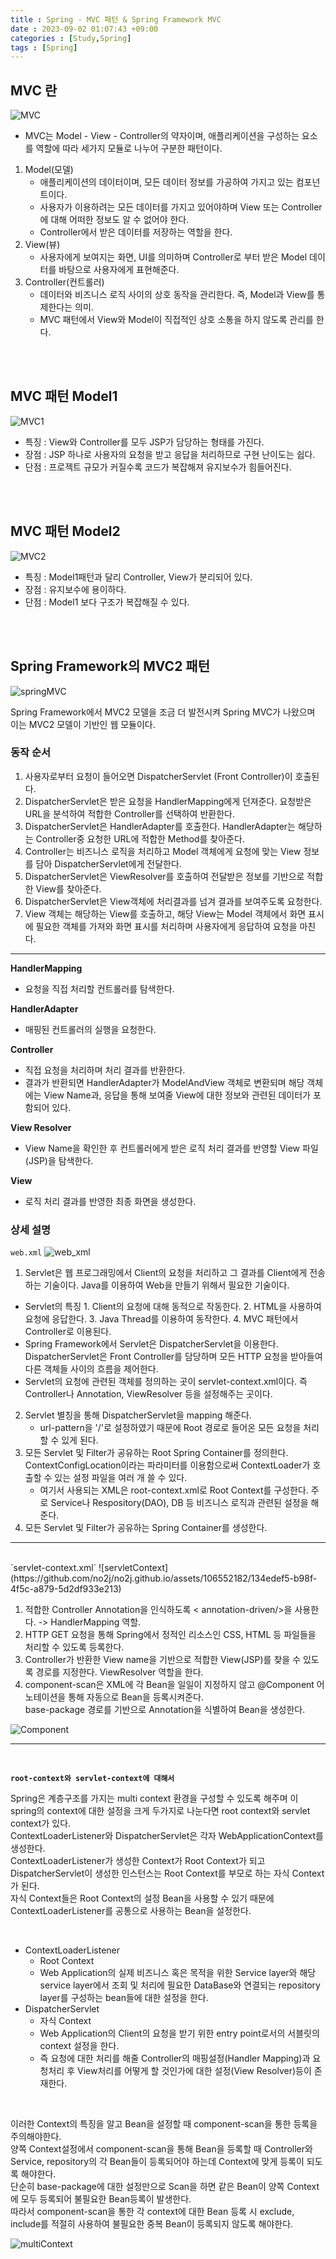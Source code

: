 ```yaml
---
title : Spring - MVC 패턴 & Spring Framework MVC
date : 2023-09-02 01:07:43 +09:00
categories : [Study,Spring]
tags : [Spring]
---
```


## MVC 란
![MVC](https://github.com/no2j/no2j.github.io/assets/106552182/c04b247c-fac5-49e8-a81a-2ee39c8b2c03)

- MVC는 Model - View - Controller의 약자이며, 애플리케이션을 구성하는 요소를 역할에 따라 세가지 모듈로 나누어 구분한 패턴이다.

1. Model(모델)
   - 애플리케이션의 데이터이며, 모든 데이터 정보를 가공하여 가지고 있는 컴포넌트이다.
   - 사용자가 이용하려는 모든 데이터를 가지고 있어야하며 View 또는 Controller에 대해 어떠한 정보도 알 수 없어야 한다.
   - Controller에서 받은 데이터를 저장하는 역할을 한다.
2. View(뷰)
   - 사용자에게 보여지는 화면, UI를 의미하며 Controller로 부터 받은 Model 데이터를 바탕으로 사용자에게 표현해준다.
3. Controller(컨트롤러)
   -  데이터와 비즈니스 로직 사이의 상호 동작을 관리한다. 즉, Model과 View를 통제한다는 의미.
   -  MVC 패턴에서 View와 Model이 직접적인 상호 소통을 하지 않도록 관리를 한다.

<br><br>

## MVC 패턴 Model1
![MVC1](https://github.com/no2j/no2j.github.io/assets/106552182/67f1ce15-c219-4a90-bfa6-e9961cdf2031)

- 특징 : View와 Controller를 모두 JSP가 담당하는 형태를 가진다.
- 장점 : JSP 하나로 사용자의 요청을 받고 응답을 처리하므로 구현 난이도는 쉽다.
- 단점 : 프로젝트 규모가 커질수록 코드가 복잡해져 유지보수가 힘들어진다.

<br><br>

## MVC 패턴 Model2
![MVC2](https://github.com/no2j/no2j.github.io/assets/106552182/33d05d26-470b-4698-aa2f-7b35abd8a72a)

- 특징 : Model1패턴과 달리 Controller, View가 분리되어 있다.
- 장점 : 유지보수에 용이하다.
- 단점 : Model1 보다 구조가 복잡해질 수 있다.

<br><br>

## Spring Framework의 MVC2 패턴
![springMVC](https://github.com/no2j/no2j.github.io/assets/106552182/26350082-3127-4956-b6a2-3a889df98cba)

Spring Framework에서 MVC2 모델을 조금 더 발전시켜 Spring MVC가 나왔으며 이는 MVC2 모델이 기반인 웹 모듈이다.

### 동작 순서
1. 사용자로부터 요청이 들어오면 DispatcherServlet (Front Controller)이 호출된다.
2. DispatcherServlet은 받은 요청을 HandlerMapping에게 던져준다. 요청받은 URL을 분석하여 적합한 Controller를 선택하여 반환한다.
3. DispatcherServlet은 HandlerAdapter를 호출한다. HandlerAdapter는 해당하는 Controller중 요청한 URL에 적합한 Method를 찾아준다.
4. Controller는 비즈니스 로직을 처리하고 Model 객체에게 요청에 맞는 View 정보를 담아 DispatcherServlet에게 전달한다.
5. DispatcherServlet은 ViewResolver를 호출하여 전달받은 정보를 기반으로 적합한 View를 찾아준다.
6. DispatcherServlet은 View객체에 처리결과를 넘겨 결과를 보여주도록 요청한다.
7. View 객체는 해당하는 View를 호출하고, 해당 View는 Model 객체에서 화면 표시에 필요한 객체를 가져와 화면 표시를 처리하며 사용자에게 응답하여 요청을 마친다.

<hr>

**HandlerMapping**
- 요청을 직접 처리할 컨트롤러를 탐색한다.

**HandlerAdapter**
- 매핑된 컨트롤러의 실행을 요청한다.

**Controller**
- 직접 요청을 처리하며 처리 결과를 반환한다.
- 결과가 반환되면 HandlerAdapter가 ModelAndView 객체로 변환되며 해당 객체에는 View Name과, 응답을 통해 보여줄 View에 대한 정보와 관련된 데이터가 포함되어 있다.

**View Resolver**
- View Name을 확인한 후 컨트롤러에게 받은 로직 처리 결과를 반영할 View 파일 (JSP)을 탐색한다.

**View**
- 로직 처리 결과를 반영한 최종 화면을 생성한다.

### 상세 설명

`web.xml`
![web_xml](https://github.com/no2j/no2j.github.io/assets/106552182/11d674cf-fe09-4362-8891-a73580c754b3)

1. Servlet은 웹 프로그래밍에서 Client의 요청을 처리하고 그 결과를 Client에게 전송하는 기술이다. Java를 이용하여 Web을 만들기 위해서 필요한 기술이다.
  - Servlet의 특징
        1. Client의 요청에 대해 동적으로 작동한다.
        2. HTML을 사용하여 요청에 응답한다.
        3. Java Thread를 이용하여 동작한다.
        4. MVC 패턴에서 Controller로 이용된다.
  - Spring Framework에서 Servlet은 DispatcherServlet을 이용한다. DispatcherServlet은 Front Controller를 담당하며 모든 HTTP 요청을 받아들여 다른 객체들 사이의 흐름을 제어한다.
  - Servlet의 요청에 관련된 객체를 정의하는 곳이 servlet-context.xml이다. 즉 Controller나 Annotation, ViewResolver 등을 설정해주는 곳이다.
2. Servlet 별칭을 통해 DispatcherServlet을 mapping 해준다.
    - url-pattern을 '/'로 설정하였기 때문에 Root 경로로 들어온 모든 요청을 처리할 수 있게 된다.
3. 모든 Servlet 및 Filter가 공유하는 Root Spring Container를 정의한다. ContextConfigLocation이라는 파라미터를 이용함으로써 ContextLoader가 호출할 수 있는 설정 파일을 여러 개 쓸 수 있다.
    - 여기서 사용되는 XML은 root-context.xml로 Root Context를 구성한다. 주로 Service나 Respository(DAO), DB 등 비즈니스 로직과 관련된 설정을 해준다.
4. 모든 Servlet 및 Filter가 공유하는 Spring Container를 생성한다.

<hr><br>
`servlet-context.xml`
![servletContext](https://github.com/no2j/no2j.github.io/assets/106552182/134edef5-b98f-4f5c-a879-5d2df933e213)

1. 적합한 Controller Annotation을 인식하도록 < annotation-driven/>을 사용한다. -> HandlerMapping 역할.
2. HTTP GET 요청을 통해 Spring에서 정적인 리소스인 CSS, HTML 등 파일들을 처리할 수 있도록 등록한다.
3. Controller가 반환한 View name을 기반으로 적합한 View(JSP)를 찾을 수 있도록 경로를 지정한다. ViewResolver 역할을 한다.
4. component-scan은 XML에 각 Bean을 일일이 지정하지 않고 @Component 어노테이션을 통해 자동으로 Bean을 등록시켜준다.<br>base-package 경로를 기반으로 Annotation을 식별하여 Bean을 생성한다.

![Component](https://github.com/no2j/no2j.github.io/assets/106552182/b91a1e1b-3d53-4c9b-a025-40c2be00cbd5)

<hr><br>

**`root-context와 servlet-context에 대해서`**

Spring은 계층구조를 가지는 multi context 환경을 구성할 수 있도록 해주며 이 spring의 context에 대한 설정을 크게 두가지로 나눈다면 root context와 servlet context가 있다.<br>
ContextLoaderListener와 DispatcherServlet은 각자 WebApplicationContext를 생성한다.<br>
ContextLoaderListener가 생성한 Context가 Root Context가 되고 DispatcherServlet이 생성한 인스턴스는 Root Context를 부모로 하는 자식 Context가 된다.<br>
자식 Context들은 Root Context의 설정 Bean을 사용할 수 있기 때문에 ContextLoaderListener를 공통으로 사용하는 Bean을 설정한다.

<br>

- ContextLoaderListener
  - Root Context
  - Web Application의 실제 비즈니스 혹은 목적을 위한 Service layer와 해당 service layer에서 조회 및 처리에 필요한 DataBase와 연결되는 repository layer를 구성하는 bean들에 대한 설정을 한다.
- DispatcherServlet
  - 자식 Context
  - Web Application의 Client의 요청을 받기 위한 entry point로서의 서블릿의 context 설정을 한다.
  - 즉 요청에 대한 처리를 해줄 Controller의 매핑설정(Handler Mapping)과 요청처리 후 View처리를 어떻게 할 것인가에 대한 설정(View Resolver)등이 존재한다.

<br>

이러한 Context의 특징을 알고 Bean을 설정할 때 component-scan을 통한 등록을 주의해야한다.<br>
양쪽 Context설정에서 component-scan을 통해 Bean을 등록할 때 Controller와 Service, repository의 각 Bean들이 등록되어야 하는데 Context에 맞게 등록이 되도록 해야한다.<br>
단순히 base-package에 대한 설정만으로 Scan을 하면 같은 Bean이 양쪽 Context에 모두 등록되어 불필요한 Bean등록이 발생한다.<br>
따라서 component-scan을 통한 각 context에 대한 Bean 등록 시 exclude, include를 적절히 사용하여 불필요한 중복 Bean이 등록되지 않도록 해야한다.

![multiContext](https://github.com/no2j/no2j.github.io/assets/106552182/dd915358-401f-4fc4-8b0f-df18c9e77288)